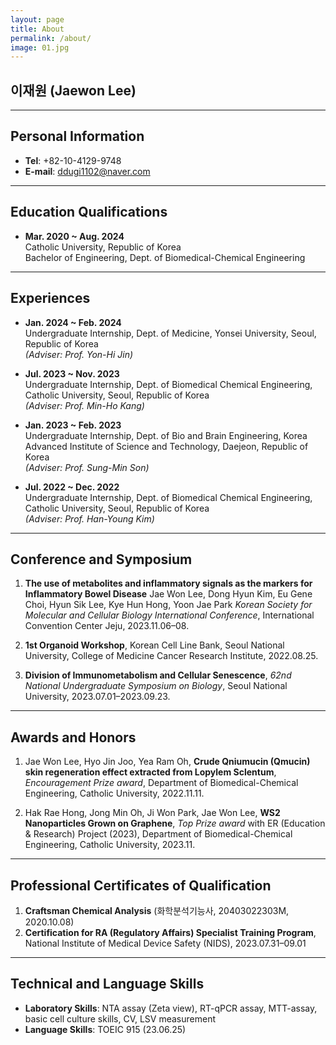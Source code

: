 ```yaml
---
layout: page
title: About
permalink: /about/
image: 01.jpg
---
```


## 이재원 (Jaewon Lee)

---

## Personal Information
- **Tel**: +82-10-4129-9748
- **E-mail**: ddugi1102@naver.com

---

## Education Qualifications
- **Mar. 2020 ~ Aug. 2024**  
  Catholic University, Republic of Korea  
  Bachelor of Engineering, Dept. of Biomedical-Chemical Engineering

---

## Experiences
- **Jan. 2024 ~ Feb. 2024**  
  Undergraduate Internship, Dept. of Medicine, Yonsei University, Seoul, Republic of Korea  
  *(Adviser: Prof. Yon-Hi Jin)*

- **Jul. 2023 ~ Nov. 2023**  
  Undergraduate Internship, Dept. of Biomedical Chemical Engineering, Catholic University, Seoul, Republic of Korea  
  *(Adviser: Prof. Min-Ho Kang)*

- **Jan. 2023 ~ Feb. 2023**  
  Undergraduate Internship, Dept. of Bio and Brain Engineering, Korea Advanced Institute of Science and Technology, Daejeon, Republic of Korea  
  *(Adviser: Prof. Sung-Min Son)*

- **Jul. 2022 ~ Dec. 2022**  
  Undergraduate Internship, Dept. of Biomedical Chemical Engineering, Catholic University, Seoul, Republic of Korea  
  *(Adviser: Prof. Han-Young Kim)*

---

## Conference and Symposium
1. **The use of metabolites and inflammatory signals as the markers for Inflammatory Bowel Disease**
  Jae Won Lee, Dong Hyun Kim, Eu Gene Choi, Hyun Sik Lee, Kye Hun Hong, Yoon Jae Park
  *Korean Society for Molecular and Cellular Biology International Conference*, International Convention Center Jeju, 2023.11.06–08.

2. **1st Organoid Workshop**, Korean Cell Line Bank, Seoul National University, College of Medicine Cancer Research Institute, 2022.08.25.

3. **Division of Immunometabolism and Cellular Senescence**, *62nd National Undergraduate Symposium on Biology*, Seoul National University, 2023.07.01–2023.09.23.

---

## Awards and Honors
1. Jae Won Lee, Hyo Jin Joo, Yea Ram Oh, **Crude Qniumucin (Qmucin) skin regeneration effect extracted from Lopylem Sclentum**, *Encouragement Prize award*, Department of Biomedical-Chemical Engineering, Catholic University, 2022.11.11.

2. Hak Rae Hong, Jong Min Oh, Ji Won Park, Jae Won Lee, **WS2 Nanoparticles Grown on Graphene**, *Top Prize award* with ER (Education & Research) Project (2023), Department of Biomedical-Chemical Engineering, Catholic University, 2023.11.

---

## Professional Certificates of Qualification
1. **Craftsman Chemical Analysis** (화학분석기능사, 20403022303M, 2020.10.08)
2. **Certification for RA (Regulatory Affairs) Specialist Training Program**, National Institute of Medical Device Safety (NIDS), 2023.07.31–09.01

---

## Technical and Language Skills
- **Laboratory Skills**: NTA assay (Zeta view), RT-qPCR assay, MTT-assay, basic cell culture skills, CV, LSV measurement
- **Language Skills**: TOEIC 915 (23.06.25)

